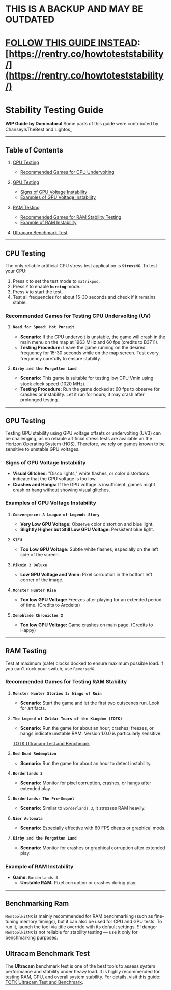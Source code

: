 # THIS IS A BACKUP AND MAY BE OUTDATED
# [FOLLOW THIS GUIDE INSTEAD](https://rentry.co/howtoteststability/): [https://rentry.co/howtoteststability/](https://rentry.co/howtoteststability/)

# Stability Testing Guide

**WIP Guide by Dominatorul**
Some parts of this guide were contributed by ChanseyIsTheBest and Lightos_

---

## Table of Contents

1. [CPU Testing](#cpu-testing)
   - [Recommended Games for CPU Undervolting](#recommended-games-for-testing-cpu-undervolting-uv)

2. [GPU Testing](#gpu-testing)
   - [Signs of GPU Voltage Instability](#signs-of-gpu-voltage-instability)
   - [Examples of GPU Voltage Instability](#examples-of-gpu-voltage-instability)

3. [RAM Testing](#ram-testing)
   - [Recommended Games for RAM Stability Testing](#recommended-games-for-testing-ram-stability)
   - [Example of RAM Instability](#example-of-ram-instability)

4. [Ultracam Benchmark Test](#ultracam-benchmark-test)

---

## CPU Testing

The only reliable artificial CPU stress test application is **`StressNX`**. To test your CPU:

1. Press `X` to set the test mode to `matrixpod`.
2. Press `Y` to enable **`burning`** mode.
3. Press `A` to start the test.
4. Test all frequencies for about 15-30 seconds and check if it remains stable.

### Recommended Games for Testing CPU Undervolting (UV)

1. **`Need for Speed: Hot Pursuit`**
   - **Scenario:** If the CPU undervolt is unstable, the game will crash in the main menu on the map at 1963 MHz and 60 fps (credits to B3711).
   - **Testing Procedure:** Leave the game running on the desired frequency for 15-30 seconds while on the map screen. Test every frequency carefully to ensure stability.

2. **`Kirby and the Forgotten Land`**
   - **Scenario:** This game is suitable for testing low CPU Vmin using stock clock speed (1020 MHz).
   - **Testing Procedure:** Run the game docked at 60 fps to observe for crashes or instability. Let it run for hours; it may crash after prolonged testing.

---

## GPU Testing

Testing GPU stability using GPU voltage offsets or undervolting (UV3) can be challenging, as no reliable artificial stress tests are available on the Horizon Operating System (HOS). Therefore, we rely on games known to be sensitive to unstable GPU voltages.

### Signs of GPU Voltage Instability

- **Visual Glitches:** "Disco lights," white flashes, or color distortions indicate that the GPU voltage is too low.
- **Crashes and Hangs:** If the GPU voltage is insufficient, games might crash or hang without showing visual glitches.

### Examples of GPU Voltage Instability

1. **`Convergence: A League of Legends Story`**
   - **Very Low GPU Voltage:** Observe color distortion and blue light.
   - **Slightly Higher but Still Low GPU Voltage:** Persistent blue light.

2. **`SIFU`**
   - **Too Low GPU Voltage:** Subtle white flashes, especially on the left side of the screen.

3. **`Pikmin 3 Deluxe`**
   - **Low GPU Voltage and Vmin:** Pixel corruption in the bottom left corner of the image.

4. **`Monster Hunter Rise`**
    - **Too low GPU Voltage:** Freezes after playing for an extended period of time. (Credits to Arcdelta)

5. **`Xenoblade Chronicles X`**
    - **Too low GPU Voltage:** Game crashes on main page. (Credits to Happy)

---

## RAM Testing

Test at maximum (safe) clocks docked to ensure maximum possible load.
If you can't dock your switch, use `ReverseNX`.

### Recommended Games for Testing RAM Stability

1. **`Monster Hunter Stories 2: Wings of Ruin`**
   - **Scenario:** Start the game and let the first two cutscenes run. Look for artifacts.

2. **`The Legend of Zelda: Tears of the Kingdom (TOTK)`**
   - **Scenario:** Run the game for about an hour; crashes, freezes, or hangs indicate unstable RAM.
   Version 1.0.0 is particularly sensitive.

   [TOTK Ultracam Test and Benchmark](https://rentry.co/ultracam)

3. **`Red Dead Redemption`**
   - **Scenario:** Run the game for about an hour to detect instability.

4. **`Borderlands 3`**
   - **Scenario:** Monitor for pixel corruption, crashes, or hangs after extended play.

5. **`Borderlands: The Pre-Sequel`**
   - **Scenario:** Similar to `Borderlands 3`, it stresses RAM heavily.

6. **`Nier Automata`**
   - **Scenario:** Especially effective with 60 FPS cheats or graphical mods.

7. **`Kirby and the Forgotten Land`**
   - **Scenario:** Monitor for crashes or graphical corruption after extended play.

### Example of RAM Instability

- **Game:** `Borderlands 3`
   - **Unstable RAM:** Pixel corruption or crashes during play.

---

## Benchmarking Ram

`MemtoolkitNX` is mainly recommended for RAM benchmarking (such as fine-tuning memory timings), but it can also be used for CPU and GPU tests.
To run it, launch the tool via title override with its default settings.
!!! danger `MemtoolkitNX` is not reliable for stability testing — use it only for benchmarking purposes.

## Ultracam Benchmark Test

The **Ultracam** benchmark test is one of the best tools to assess system performance and stability under heavy load. It is highly recommended for testing RAM, GPU, and overall system stability. For details, visit this guide: [TOTK Ultracam Test and Benchmark](https://rentry.co/ultracam).
